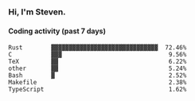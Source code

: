 ### Hi, I'm Steven.

#### Coding activity (past 7 days)
```
Rust        ▓▓▓▓▓▓▓▓▓▓▓▓▓▓▓▓▓▓▓▓▓▓▓▓▓▓▓▓▓▓  72.46%
C           ▓▓▓                              9.56%
TeX         ▓▓                               6.22%
other       ▓▓                               5.24%
Bash        ▓                                2.52%
Makefile                                     2.38%
TypeScript                                   1.62%
```

